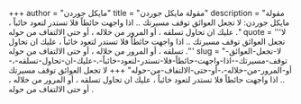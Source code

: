 +++
author = "مايكل جوردن"
title = "مقولة مايكل جوردن"
description = "مقولة مايكل جوردن: لا تجعل العوائق توقف مسيرتك .. اذا واجهت حائطاً فلا تستدر لتعود خائباً ، عليك ان تحاول تسلقه ، أو المرور من خلاله ، أو حتى الالتفاف من حوله ."
quote = '''لا تجعل العوائق توقف مسيرتك .. اذا واجهت حائطاً فلا تستدر لتعود خائباً ، عليك ان تحاول تسلقه ، أو المرور من خلاله ، أو حتى الالتفاف من حوله .'''
slug = "لا-تجعل-العوائق-توقف-مسيرتك--اذا-واجهت-حائطاً-فلا-تستدر-لتعود-خائباً-،-عليك-ان-تحاول-تسلقه-،-أو-المرور-من-خلاله-،-أو-حتى-الالتفاف-من-حوله"
+++
لا تجعل العوائق توقف مسيرتك .. اذا واجهت حائطاً فلا تستدر لتعود خائباً ، عليك ان تحاول تسلقه ، أو المرور من خلاله ، أو حتى الالتفاف من حوله .
